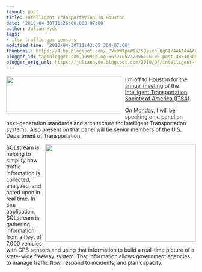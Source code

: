 ```yaml
---
layout: post
title: Intelligent Transportation in Houston
date: '2010-04-30T11:26:00.000-07:00'
author: Julian Hyde
tags:
- itsa traffic gps sensors
modified_time: '2010-04-30T11:43:05.364-07:00'
thumbnail: https://4.bp.blogspot.com/_BVv0WTpeWTs/S9sixh_QgGI/AAAAAAAAAEQ/MxdO4US4xQY/s72-c/motorway.jpg
blogger_id: tag:blogger.com,1999:blog-5672165237896126100.post-4351830809253325735
blogger_orig_url: https://julianhyde.blogspot.com/2010/04/intelligent-transportation-in-houston.html
---
```


<a onblur="try {parent.deselectBloggerImageGracefully();} catch(e) {}"
    href="/assets/img/AM2010LogoPage.jpg">
  <img style="float:left; margin:0 10px 10px 0;cursor:pointer; cursor:hand;width: 306px; height: 99px;"
      src="/assets/img/AM2010LogoPage.jpg" border="0" alt="" />
</a>

I'm off to Houston for the [annual meeting](http://www.itsa.org/annualmeeting.html) of
the [Intelligent Transportation Society of America (ITSA)](http://www.itsa.org/).

On Monday, I will be speaking on a panel on next-generation standards
and architecture for Intelligent Transportation systems. Also present
on that panel will be senior members of the U.S. Department of
Transportation.

<a onblur="try {parent.deselectBloggerImageGracefully();} catch(e) {}"
    href="/assets/img/motorway.jpg">
  <img style="display:block; margin:0px auto 10px; text-align:center;cursor:pointer; cursor:hand;width: 400px; height: 259px; float: right;"
      src="/assets/img/motorway.jpg" border="0" alt="" id="BLOGGER_PHOTO_ID_5466000807076855906" />
</a>

[SQLstream](https://www.sqlstream.com) is helping to
simplify how traffic information is collected, analyzed, and acted
upon in real time. In one application, SQLstream is gathering
information from a fleet of 7,000 vehicles with GPS sensors and using
that information to build a real-time picture of a state-wide freeway
system. That information allows government agencies to manage traffic
flow, respond to incidents, and plan capacity.
